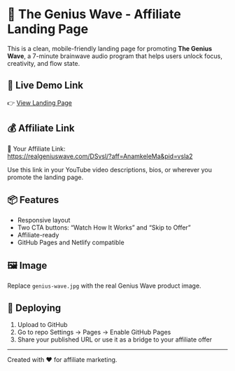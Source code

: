 
# 🌊 The Genius Wave - Affiliate Landing Page

This is a clean, mobile-friendly landing page for promoting **The Genius Wave**, a 7-minute brainwave audio program that helps users unlock focus, creativity, and flow state.

## 🔗 Live Demo Link

👉 [View Landing Page](https://realgeniuswave.com/DSvsl/?aff=AnamkeleMa&pid=vsla2)

## 💰 Affiliate Link

🔗 Your Affiliate Link:  
https://realgeniuswave.com/DSvsl/?aff=AnamkeleMa&pid=vsla2

Use this link in your YouTube video descriptions, bios, or wherever you promote the landing page.

## 📦 Features

- Responsive layout
- Two CTA buttons: “Watch How It Works” and “Skip to Offer”
- Affiliate-ready
- GitHub Pages and Netlify compatible

## 🖼 Image

Replace `genius-wave.jpg` with the real Genius Wave product image.

## 🚀 Deploying

1. Upload to GitHub
2. Go to repo Settings → Pages → Enable GitHub Pages
3. Share your published URL or use it as a bridge to your affiliate offer

---

Created with ❤️ for affiliate marketing.
